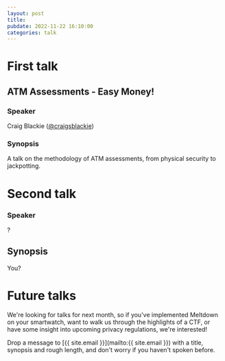 ```yaml
---
layout: post
title:
pubdate: 2022-11-22 16:10:00
categories: talk
---
```

# First talk

## ATM Assessments - Easy Money!

### Speaker

Craig Blackie ([@craigsblackie](https://twitter.com/craigsblackie))

### Synopsis

A talk on the methodology of ATM assessments, from physical security to jackpotting.

# Second talk

### Speaker

?

## Synopsis

You?

# Future talks

We're looking for talks for next month, so if you've implemented Meltdown on your smartwatch,
want to walk us through the highlights of a CTF, or have some insight into upcoming privacy
regulations, we're interested!

Drop a message to [{{ site.email }}](mailto:{{ site.email }}) with a title,
synopsis and rough length, and don't worry if you haven't spoken before.

